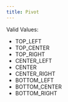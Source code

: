 ```yaml
---
title: Pivot
---
```


Valid Values:
- TOP_LEFT
- TOP_CENTER
- TOP_RIGHT
- CENTER_LEFT
- CENTER
- CENTER_RIGHT
- BOTTOM_LEFT
- BOTTOM_CENTER
- BOTTOM_RIGHT
